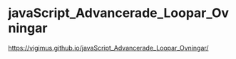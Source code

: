 # javaScript_Advancerade_Loopar_Ovningar
https://vigimus.github.io/javaScript_Advancerade_Loopar_Ovningar/
